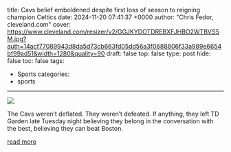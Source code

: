 title: Cavs belief emboldened despite first loss of season to reigning champion Celtics
date: 2024-11-20 07:41:37 +0000
author: "Chris Fedor, cleveland.com"
cover: https://www.cleveland.com/resizer/v2/GGJKYDOTDREBXFJHBO2WTBVS5M.jpg?auth=14acf77089943d8da5d73cb663fd05dd56a3f0688806f33a989e6654bf99ad51&width=1280&quality=90
draft: false
top: false
type: post
hide: false
toc: false
tags:
  - Sports
categories:
  - sports
---

![](https://www.cleveland.com/resizer/v2/GGJKYDOTDREBXFJHBO2WTBVS5M.jpg?auth=14acf77089943d8da5d73cb663fd05dd56a3f0688806f33a989e6654bf99ad51&width=1280&quality=90)

The Cavs weren’t deflated. They weren’t defeated. If anything, they left TD Garden late Tuesday night believing they belong in the conversation with the best, believing they can beat Boston.

[read more](https://www.cleveland.com/cavs/2024/11/cavs-belief-emboldened-despite-first-loss-of-season-to-reigning-champion-celtics.html)

